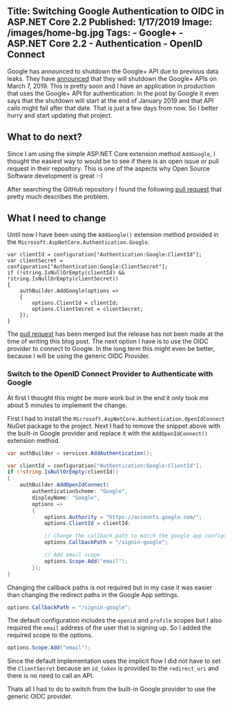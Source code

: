 Title: Switching Google Authentication to OIDC in ASP.NET Core 2.2
Published: 1/17/2019
Image: /images/home-bg.jpg
Tags: 
    - Google+
    - ASP.NET Core 2.2
    - Authentication
    - OpenID Connect
---

Google has announced to shutdown the Google+ API due to previous data leaks. They have [announced](https://developers.google.com/+/api-shutdown) that they will shutdown the Google+ APIs on March 7, 2019. This is pretty soon and I have an application in production that uses the Google+ API for authentication. In the post by Google it even says that the shutdown will start at the end of January 2019 and that API calls might fail after that date. That is just a few days from now. So I better hurry and start updating that project.

## What to do next?

Since I am using the simple ASP.NET Core extension method `AddGoogle`, I thought the easiest way to would be to see if there is an open issue or pull request in their repository. This is one of the aspects why Open Source Software development is great :-)

After searching the GitHub repository I found the following [pull request](https://github.com/aspnet/AspNetCore/pull/6338) that pretty much describes the problem.

## What I need to change

Until now I have been using the `AddGoogle()` extension method provided in the `Microsoft.AspNetCore.Authentication.Google`.

```chsharp
var clientId = configuration["Authentication:Google:ClientId"];
var clientSecret = configuration["Authentication:Google:ClientSecret"];
if (!string.IsNullOrEmpty(clientId) && !string.IsNullOrEmpty(clientSecret))
{
    authBuilder.AddGoogle(options =>
    {
        options.ClientId = clientId;
        options.ClientSecret = clientSecret;
    });
}
```

The [pull request](https://github.com/aspnet/AspNetCore/pull/6338) has been merged but the release has not been made at the time of writing this blog post. The next option I have is to use the OIDC provider to connect to Google. In the long term this might even be better, because I will be using the generic OIDC Provider.

### Switch to the OpenID Connect Provider to Authenticate with Google

At first I thought this might be more work but in the end it only took me about 5 minutes to implement the change.

First I had to install the `Microsoft.AspNetCore.Authentication.OpenIdConnect` NuGet package to the project. Next I had to remove the snippet above with the built-in Google provider and replace it with the `AddOpenIdConnect()` extension method.

```csharp
var authBuilder = services.AddAuthentication();

var clientId = configuration["Authentication:Google:ClientId"];
if (!string.IsNullOrEmpty(clientId))
{
    authBuilder.AddOpenIdConnect(
        authenticationScheme: "Google",
        displayName: "Google",
        options =>
        {
            options.Authority = "https://accounts.google.com/";
            options.ClientId = clientId;

            // Change the callback path to match the google app configuration
            options.CallbackPath = "/signin-google";

            // Add email scope
            options.Scope.Add("email");
        });
}
```

Changing the callback paths is not required but in my case it was easier than changing the redirect paths in the Google App settings.

```csharp
options.CallbackPath = "/signin-google";
```

The default configuration includes the `openid` and `profile` scopes but I also required the `email` address of the user that is signing up. So I added the required scope to the options.

```csharp
options.Scope.Add("email");
```

Since the default implementation uses the implicit flow I did not have to set the `ClientSecret` because an `id_token` is provided to the `redirect_uri` and there is no need to call an API.

Thats all I had to do to switch from the built-in Google provider to use the generic OIDC provider.